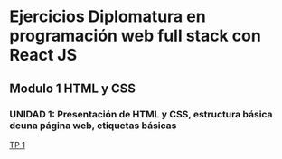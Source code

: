 # Ejercicios Diplomatura en programación web full stack con React JS

## Modulo 1 HTML y CSS
### UNIDAD 1: Presentación de HTML y CSS, estructura básica deuna página web, etiquetas básicas
[TP 1](https://github.com/malenalibman/diplo_utn/tp1/) 
